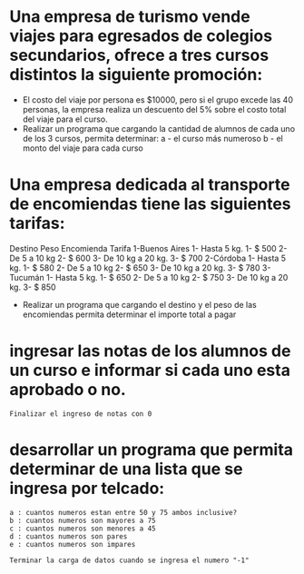 # Una empresa de turismo vende viajes para egresados de colegios secundarios, ofrece a tres cursos distintos la siguiente promoción:
 * El costo del viaje por persona es $10000, pero si el grupo excede las 40 personas, la empresa realiza un descuento del 5% sobre el costo total del viaje para el curso.
 * Realizar un programa que cargando la cantidad de alumnos de cada uno de los 3 cursos, permita determinar:
	a - el curso más numeroso
	b - el monto del viaje para cada curso

# Una empresa dedicada al transporte de encomiendas tiene las siguientes tarifas:
Destino 			Peso Encomienda 			Tarifa
1-Buenos Aires 		1- Hasta 5 kg.				1- $ 500
					2- De 5 a 10 kg				2- $ 600
					3- De 10 kg a 20 kg.		3- $ 700
2-Córdoba 			1- Hasta 5 kg.				1- $ 580
					2- De 5 a 10 kg				2- $ 650
					3- De 10 kg a 20 kg.		3- $ 780
3-Tucumán 			1- Hasta 5 kg.				1- $ 650
					2- De 5 a 10 kg				2- $ 750
					3- De 10 kg a 20 kg.		3- $ 850

 * Realizar un programa que cargando el destino y el peso de las encomiendas permita determinar el importe total a pagar

  # ingresar las notas de los alumnos de un curso e informar si cada uno esta aprobado o no. 
  	Finalizar el ingreso de notas con 0


# desarrollar un programa que permita determinar de una lista que se ingresa por telcado: 
	a : cuantos numeros estan entre 50 y 75 ambos inclusive?
	b : cuantos numeros son mayores a 75
	c : cuantos numeros son menores a 45
	d : cuantos numeros son pares
	e : cuantos numeros son impares

	Terminar la carga de datos cuando se ingresa el numero "-1"
	 